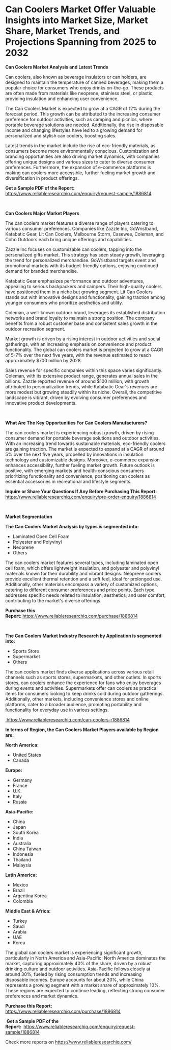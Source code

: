 <p><h1>Can Coolers Market Offer Valuable Insights into Market Size, Market Share, Market Trends, and Projections Spanning from 2025 to 2032</h1></p><p><strong>Can Coolers Market Analysis and Latest Trends</strong></p>
<p><p>Can coolers, also known as beverage insulators or can holders, are designed to maintain the temperature of canned beverages, making them a popular choice for consumers who enjoy drinks on-the-go. These products are often made from materials like neoprene, stainless steel, or plastic, providing insulation and enhancing user convenience.</p><p>The Can Coolers Market is expected to grow at a CAGR of 12% during the forecast period. This growth can be attributed to the increasing consumer preference for outdoor activities, such as camping and picnics, where portable beverage solutions are needed. Additionally, the rise in disposable income and changing lifestyles have led to a growing demand for personalized and stylish can coolers, boosting sales.</p><p>Latest trends in the market include the rise of eco-friendly materials, as consumers become more environmentally conscious. Customization and branding opportunities are also driving market dynamics, with companies offering unique designs and various sizes to cater to diverse consumer preferences. Furthermore, the expansion of e-commerce platforms is making can coolers more accessible, further fueling market growth and diversification in product offerings.</p></p>
<p><strong>Get a Sample PDF of the Report:&nbsp;</strong> <a href="https://www.reliableresearchiq.com/enquiry/request-sample/1886814?utm_campaign=123&utm_medium=2&utm_source=Github&utm_content=ia&utm_term=08022025&utm_id=can-coolers">https://www.reliableresearchiq.com/enquiry/request-sample/1886814</a></p>
<p>&nbsp;</p>
<p><strong>Can Coolers Major Market Players</strong></p>
<p><p>The can coolers market features a diverse range of players catering to various consumer preferences. Companies like Zazzle Inc, GoWristband, Katabatic Gear, Lit Can Coolers, Melbourne Storm, Casewee, Coleman, and Coho Outdoors each bring unique offerings and capabilities.</p><p>Zazzle Inc focuses on customizable can coolers, tapping into the personalized gifts market. This strategy has seen steady growth, leveraging the trend for personalized merchandise. GoWristband targets event and promotional markets with its budget-friendly options, enjoying continued demand for branded merchandise. </p><p>Katabatic Gear emphasizes performance and outdoor adventures, appealing to serious backpackers and campers. Their high-quality coolers have positioned them in a niche but growing segment. Lit Can Coolers stands out with innovative designs and functionality, gaining traction among younger consumers who prioritize aesthetics and utility.</p><p>Coleman, a well-known outdoor brand, leverages its established distribution networks and brand loyalty to maintain a strong position. The company benefits from a robust customer base and consistent sales growth in the outdoor recreation segment.</p><p>Market growth is driven by a rising interest in outdoor activities and social gatherings, with an increasing emphasis on convenience and product functionality. The global can coolers market is projected to grow at a CAGR of 5-7% over the next five years, with the revenue estimated to reach approximately $700 million by 2028.</p><p>Sales revenue for specific companies within this space varies significantly. Coleman, with its extensive product range, generates annual sales in the billions. Zazzle reported revenue of around $100 million, with growth attributed to personalization trends, while Katabatic Gear's revenues are more modest but growing steadily within its niche. Overall, the competitive landscape is vibrant, driven by evolving consumer preferences and innovative product developments.</p></p>
<p>&nbsp;</p>
<p><strong>What Are The Key Opportunities For Can Coolers Manufacturers?</strong></p>
<p><p>The can coolers market is experiencing robust growth, driven by rising consumer demand for portable beverage solutions and outdoor activities. With an increasing trend towards sustainable materials, eco-friendly coolers are gaining traction. The market is expected to expand at a CAGR of around 5% over the next five years, propelled by innovations in insulation technology and customizable designs. Moreover, e-commerce expansion enhances accessibility, further fueling market growth. Future outlook is positive, with emerging markets and health-conscious consumers prioritizing functionality and convenience, positioning can coolers as essential accessories in recreational and lifestyle segments.</p></p>
<p><strong>Inquire or Share Your Questions If Any Before Purchasing This Report:</strong> <a href="https://www.reliableresearchiq.com/enquiry/pre-order-enquiry/1886814?utm_campaign=123&utm_medium=2&utm_source=Github&utm_content=ia&utm_term=08022025&utm_id=can-coolers">https://www.reliableresearchiq.com/enquiry/pre-order-enquiry/1886814</a></p>
<p>&nbsp;</p>
<p><strong>Market Segmentation</strong></p>
<p><strong>The Can Coolers Market Analysis by types is segmented into:</strong></p>
<p><ul><li>Laminated Open Cell Foam</li><li>Polyester and Polyvinyl</li><li>Neoprene</li><li>Others</li></ul></p>
<p><p>The can coolers market features several types, including laminated open cell foam, which offers lightweight insulation, and polyester and polyvinyl materials known for their durability and vibrant designs. Neoprene coolers provide excellent thermal retention and a soft feel, ideal for prolonged use. Additionally, other materials encompass a variety of customized options, catering to different consumer preferences and price points. Each type addresses specific needs related to insulation, aesthetics, and user comfort, contributing to the market's diverse offerings.</p></p>
<p><strong>Purchase this Report:&nbsp;</strong><a href="https://www.reliableresearchiq.com/purchase/1886814?utm_campaign=123&utm_medium=2&utm_source=Github&utm_content=ia&utm_term=08022025&utm_id=can-coolers">https://www.reliableresearchiq.com/purchase/1886814</a></p>
<p>&nbsp;</p>
<p><strong>The Can Coolers Market Industry Research by Application is segmented into:</strong></p>
<p><ul><li>Sports Store</li><li>Supermarket</li><li>Others</li></ul></p>
<p><p>The can coolers market finds diverse applications across various retail channels such as sports stores, supermarkets, and other outlets. In sports stores, can coolers enhance the experience for fans who enjoy beverages during events and activities. Supermarkets offer can coolers as practical items for consumers looking to keep drinks cold during outdoor gatherings. Additionally, other markets, including convenience stores and online platforms, cater to a broader audience, promoting portability and functionality for everyday use in various settings.</p></p>
<p><a href="https://www.reliableresearchiq.com/can-coolers-r1886814?utm_campaign=123&utm_medium=2&utm_source=Github&utm_content=ia&utm_term=08022025&utm_id=can-coolers">&nbsp;https://www.reliableresearchiq.com/can-coolers-r1886814</a></p>
<p><strong>In terms of Region, the Can Coolers Market Players available by Region are:</strong></p>
<p>
    <p> <strong> North America: </strong>
        <ul>
            <li>United States</li>
            <li>Canada</li>
        </ul>
        </p> 
    <p> <strong> Europe: </strong>
        <ul>
            <li>Germany</li>
            <li>France</li>
            <li>U.K.</li>
            <li>Italy</li>
            <li>Russia</li>
        </ul>
        </p> 
    <p> <strong> Asia-Pacific: </strong>
        <ul>
            <li>China</li>
            <li>Japan</li>
            <li>South Korea</li>
            <li>India</li>
            <li>Australia</li>
            <li>China Taiwan</li>
            <li>Indonesia</li>
            <li>Thailand</li>
            <li>Malaysia</li>
        </ul>
        </p> 
    <p> <strong> Latin America: </strong>
        <ul>
            <li>Mexico</li>
            <li>Brazil</li>
            <li>Argentina Korea</li>
            <li>Colombia</li>
        </ul>
        </p> 
    <p> <strong> Middle East & Africa: </strong>
        <ul>
            <li>Turkey</li>
            <li>Saudi</li>
            <li>Arabia</li>
            <li>UAE</li>
            <li>Korea</li>
        </ul>
    </p>
    </p>
<p><p>The global can coolers market is experiencing significant growth, particularly in North America and Asia-Pacific. North America dominates the market, capturing approximately 40% of the share, driven by a robust drinking culture and outdoor activities. Asia-Pacific follows closely at around 30%, fueled by rising consumption trends and increasing disposable incomes. Europe accounts for about 20%, while China represents a growing segment with a market share of approximately 10%. These regions are expected to continue leading, reflecting strong consumer preferences and market dynamics.</p></p>
<p><strong>Purchase this Report: </strong><a href="https://www.reliableresearchiq.com/purchase/1886814?utm_campaign=123&utm_medium=2&utm_source=Github&utm_content=ia&utm_term=08022025&utm_id=can-coolers">https://www.reliableresearchiq.com/purchase/1886814</a></p>
<p>&nbsp;<strong>Get a Sample PDF of the Report:&nbsp;&nbsp;</strong><a href="https://www.reliableresearchiq.com/enquiry/request-sample/1886814?utm_campaign=123&utm_medium=2&utm_source=Github&utm_content=ia&utm_term=08022025&utm_id=can-coolers">https://www.reliableresearchiq.com/enquiry/request-sample/1886814</a></p>
<p><strong></strong></p>
<p>Check more reports on <a href="https://www.reliableresearchiq.com/?utm_campaign=123&utm_medium=2&utm_source=Github&utm_content=ia&utm_term=08022025&utm_id=can-coolers">https://www.reliableresearchiq.com/</a></p>